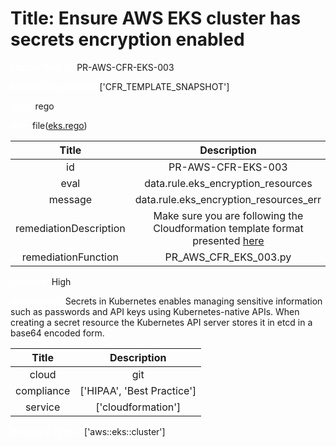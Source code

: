 



# Title: Ensure AWS EKS cluster has secrets encryption enabled


***<font color="white">Master Test Id:</font>*** PR-AWS-CFR-EKS-003

***<font color="white">Master Snapshot Id:</font>*** ['CFR_TEMPLATE_SNAPSHOT']

***<font color="white">type:</font>*** rego

***<font color="white">rule:</font>*** file([eks.rego])  
  
  
  
  

|Title|Description|
| :---: | :---: |
|id|PR-AWS-CFR-EKS-003|
|eval|data.rule.eks_encryption_resources|
|message|data.rule.eks_encryption_resources_err|
|remediationDescription|Make sure you are following the Cloudformation template format presented <a href='https://docs.aws.amazon.com/AWSCloudFormation/latest/UserGuide/aws-properties-eks-cluster-encryptionconfig.html#cfn-eks-cluster-encryptionconfig-resources' target='_blank'>here</a>|
|remediationFunction|PR_AWS_CFR_EKS_003.py|


***<font color="white">Severity:</font>*** High

***<font color="white">Description:</font>*** Secrets in Kubernetes enables managing sensitive information such as passwords and API keys using Kubernetes-native APIs. When creating a secret resource the Kubernetes API server stores it in etcd in a base64 encoded form.  
  
  

|Title|Description|
| :---: | :---: |
|cloud|git|
|compliance|['HIPAA', 'Best Practice']|
|service|['cloudformation']|


***<font color="white">Resource Types:</font>*** ['aws::eks::cluster']


[eks.rego]: https://github.com/prancer-io/prancer-compliance-test/tree/master/aws/iac/eks.rego
